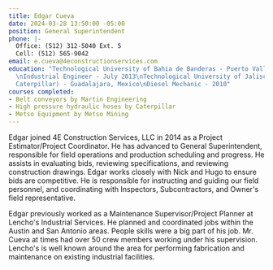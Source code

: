```yaml
---
title: Edgar Cueva
date: 2024-03-28 13:50:00 -05:00
position: General Superintendent
phone: |-
  Office: (512) 312-5040 Ext. 5
  Cell: (512) 565-9042
email: e.cueva@4econstructionservices.com
education: "Technological University of Bahia de Banderas - Puerto Vallarta, Mexico
  \nIndustrial Engineer - July 2013\nTechnological University of Jalisco (Think Big
  Caterpillar) - Guadalajara, Mexico\nDiesel Mechanic - 2010"
courses completed:
- Belt conveyors by Martin Engineering
- High pressure hydraulic hoses by Caterpillar
- Metso Equipment by Metso Mining
---
```


Edgar joined 4E Construction Services, LLC in 2014 as a Project Estimator/Project Coordinator.  He has advanced to General Superintendent, responsible for field operations and production scheduling and progress.  He assists in evaluating bids, reviewing specifications, and reviewing construction drawings.  Edgar works closely with Nick and Hugo to ensure bids are competitive.  He is responsible for instructing and guiding our field personnel, and coordinating with Inspectors, Subcontractors, and Owner's field representative.

Edgar previously worked as a Maintenance Supervisor/Project Planner at Lencho's Industrial Services.  He planned and coordinated jobs within the Austin and San Antonio areas.  People skills were a big part of his job.  Mr. Cueva at times had over 50 crew members working under his supervision.  Lencho's is well known around the area for performing fabrication and maintenance on existing industrial facilities.